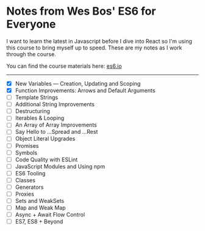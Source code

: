 # Notes from Wes Bos' ES6 for Everyone

I want to learn the latest in Javascript before I dive into React so I'm using this course to bring myself up to speed. These are my notes as I work through the course.

You can find the course materials here: [es6.io](https://es6.io/)

---

- [x] New Variables — Creation, Updating and Scoping
- [x] Function Improvements: Arrows and Default Arguments
- [ ] Template Strings
- [ ] Additional String Improvements
- [ ] Destructuring
- [ ] Iterables & Looping
- [ ] An Array of Array Improvements
- [ ] Say Hello to ...Spread and ...Rest
- [ ] Object Literal Upgrades
- [ ] Promises
- [ ] Symbols
- [ ] Code Quality with ESLint
- [ ] JavaScript Modules and Using npm
- [ ] ES6 Tooling
- [ ] Classes
- [ ] Generators
- [ ] Proxies
- [ ] Sets and WeakSets
- [ ] Map and Weak Map
- [ ] Async + Await Flow Control
- [ ] ES7, ES8 + Beyond
